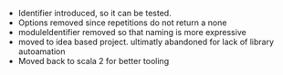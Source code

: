 - Identifier introduced, so it can be tested.
- Options removed since repetitions do not return a none
- moduleIdentifier removed so that naming is more expressive
- moved to idea based project. ultimatly abandoned for lack of library autoamation 
- Moved back to scala 2 for better tooling
 
